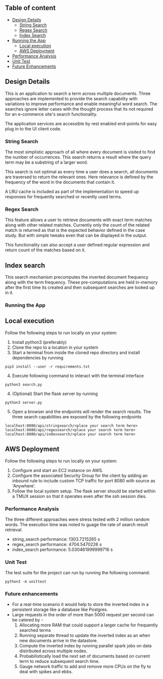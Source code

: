 ## Table of content

- [Design Details](#design-details)
    - [String Search](#string-search)
    - [Regex Search](#regex-search)
    - [Index Search](#index-search)
- [Running the App](#Running-the-App)
    - [Local execution](#local-execution)
    - [AWS Deployment](#aws-deployment)
- [Performance Analysis](#performance-analysis)
- [Unit Test](#unit-test)
- [Future Enhancements](#future-enhancements)

## Design Details

This is an application to search a term across multiple documents. Three approaches are implemented to provide the search capability with variations to improve performance and enable meaningful word search. The searches ignore letter cases with the thought process that its not required for an e-commerce site's search functionality.

The application services are accessible by rest enabled end-points for easy plug in to the UI client code.
### String Search

The most simplistic approach of all where every document is visited to find the number of occurrences. This search returns a result where the query term may be a substring of a larger word.  

This search is not optimal as every time a user does a search, all documents are traversed to return the relevant ones. Here relevance is defined by the frequency of the word in the documents that contain it.

A LRU cache is included as part of the implementation to speed up responses for frequently searched or recently used terms.

### Regex Search

This feature allows a user to retrieve documents with exact term matches along with other related matches. Currently only the count of the related match is returned as that is the expected behavior defined in the case study. But with simple tweaks even that can be displayed in the output.

This functionality can also accept a user defined regular expression and return count of the matches based on it.

## Index search

This search mechanism precomputes the inverted document frequency along with the term frequency. These pre-computations are held in-memory after the first time its created and then subsequent searches are looked up in it. 

### Running the App

## Local execution

Follow the following steps to run locally on your system:
1. Install python3 (preferably)
2. Clone the repo to a location in your system
3. Start a terminal from inside the cloned repo directory and install dependencies by running
```
pip3 install --user -r requirements.txt
```
4. Execute following command to interact with the terminal interface
```
python3 search.py
```
4. (Optional) Start the flask server by running
```
python3 server.py
```
5. Open a browser and the endpoints will render the search results. The three search capabilities are exposed by the following endpoints
```
localhost:8080/api/stringsearch/<place your search term here>
localhost:8080/api/regexsearch/<place your search term here>
localhost:8080/api/indexsearch/<place your search term here>
```

## AWS Deployment

Follow the following steps to run locally on your system:
1. Configure and start an EC2 instance on AWS.
2. Configure the associated Security Group for the client by adding an inbound rule to include custom TCP traffic for port 8080 with source as 'Anywhere'.
3. Follow the local system setup. The flask server should be started within a TMUX session so that it operates even after the ssh session dies.

### Performance Analysis

The three different approaches were stress tested with 2 million random words. The execution time was noted to guage the rate of search result retrieval.

* string_search performance: 1303.7215265 s
* regex_search performance: 4704.5470226 s
* index_search performance: 5.030461999999716 s

### Unit Test

The test suite for the project can run by running the following command:
```
python3 -m unittest
```

### Future enhancements

* For a real-time scenario it would help to store the inverted index in a persistent storage like a database like Postgres.
* Large requests in the order of more than 5000 request per second can be catered by -
    1. Allocating more RAM that could support a larger cache for frequently searched terms
    2. Running separate thread to update the inverted index as an when new documents arrive in the datastore.
    3. Compute the inverted index by running parallel spark jobs on data distributed across multiple nodes.
    4. Probabilistically load the next set of documents based on current term to reduce subsequent search time.
    5. Gauge network traffic to add and remove more CPUs on the fly to deal with spikes and ebbs. 